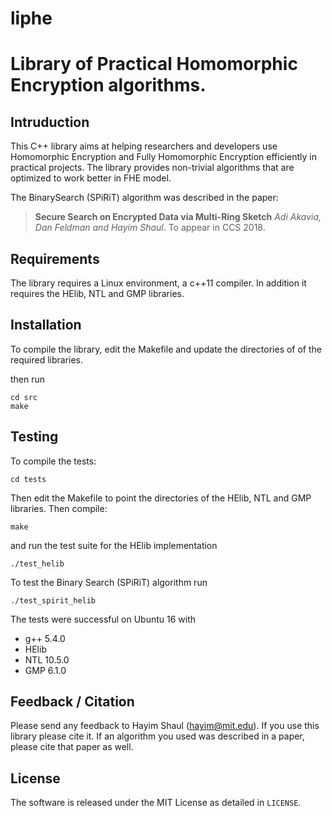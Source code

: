 # liphe
Library of Practical Homomorphic Encryption algorithms.
===

Intruduction
---

This C++ library aims at helping researchers and developers use Homomorphic Encryption and Fully Homomorphic Encryption efficiently in practical projects.
The library provides non-trivial algorithms that are optimized to work better in FHE model.

The BinarySearch (SPiRiT) algorithm was described in the paper:

> **Secure Search on Encrypted Data via Multi-Ring Sketch** *Adi Akavia, Dan Feldman and Hayim Shaul*. To appear in CCS 2018.

Requirements
---
The library requires a Linux environment, a c++11 compiler. In addition it requires the HElib, NTL and GMP libraries.

Installation
---
To compile the library, edit the Makefile and update the directories of of the required libraries.

then run
```
cd src
make
```

Testing
---
To compile the tests:

```
cd tests
```
Then edit the Makefile to point the directories of the HElib, NTL and GMP libraries. Then compile:

```
make
```

and run the test suite for the HElib implementation

```
./test_helib
```


To test the Binary Search (SPiRiT) algorithm run
```
./test_spirit_helib
```


The tests were successful on Ubuntu 16 with
- g++ 5.4.0
- HElib
- NTL 10.5.0
- GMP 6.1.0



Feedback / Citation
---
Please send any feedback to Hayim Shaul (<hayim@mit.edu>).
If you use this library please cite it.
If an algorithm you used was described in a paper, please cite that paper as well.

License
---
The software is released under the MIT License as detailed in `LICENSE`.



